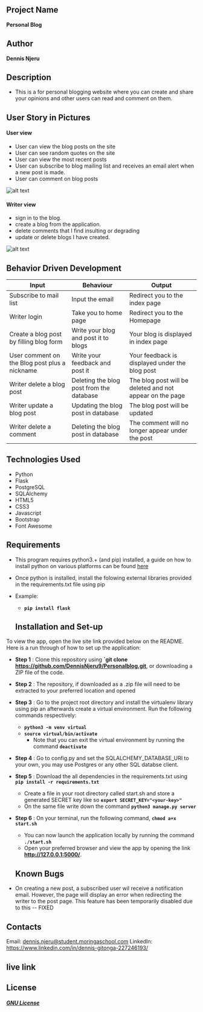 ## Project Name 
**Personal Blog**

## Author 
**Dennis Njeru**

## Description 
- This is a for personal blogging website where you can create and share your opinions and other users can read and comment on them.

## User Story in Pictures
####  User view
* User can view the blog posts on the site
* User can see random quotes on the site
* User can view the most recent posts
* User can subscribe to blog mailing list and receives an email alert when a new post is made.
* User can comment on blog posts



![alt text](er.png)

####  Writer view
* sign in to the blog.
* create a blog from the application.
* delete comments that I find insulting or degrading
* update or delete blogs I have created.

![alt text](del.png)




## Behavior Driven Development

| Input                    | Behaviour                       | Output                                       |
| -------------------------| ------------------------------  | -------------------------------------------- |
| Subscribe to mail list              | Input the email               | Redirect you to the index page               |
| Writer login                    | Take you to home page           | Redirect you to the Homepage                 |
| Create a blog post by filling blog form          | Write your blog and post it to blogs    | Your blog is displayed  in index page                     | 
| User comment on the Blog post plus a nickname | Write your feedback and post it | Your feedback is displayed under the blog post   |
| Writer delete a blog post       | Deleting the blog post from the database    | The blog post will be deleted and not appear on the page                  |
| Writer update a blog post       | Updating the blog post in database    | The blog post will be updated                |
| Writer delete a comment         | Deleting the blog post in database    | The comment will no longer appear under the post   



## Technologies Used
* Python 
* Flask 
* PostgreSQL 
* SQLAlchemy
* HTML5  
* CSS3
* Javascript
* Bootstrap 
* Font Awesome 
 

## Requirements
* This program requires python3.+ (and pip) installed, a guide on how to install python on various platforms can be found [here](https://www.python.org/)
* Once python is installed, install the folowing external libraries provided in the requirements.txt file using pip
* Example: 
    * **`pip install flask`**


    ## Installation and Set-up
To view the app, open the live site link provided below on the README.
Here is a run through of how to set up the application:
* **Step 1** : Clone this repository using **`git clone https://github.com/DennisNjeru9/Personalblog.git**, or downloading a ZIP file of the code.
* **Step 2** : The repository, if downloaded as a .zip file will need to be extracted to your preferred location and opened
* **Step 3** : Go to the project root directory and install the virtualenv library using pip an afterwards create a virtual environment. Run the following commands respectively:
    * **`python3 -m venv virtual`**
    * **`source virtual/bin/activate`**
        * Note that you can exit the virtual environment by running the command **`deactivate`**
* **Step 4** : Go to config.py and set the SQLALCHEMY_DATABASE_URI to your own, you may use Postgres or any other SQL databse client.
* **Step 5** : Download the all dependencies in the requirements.txt using **`pip install -r requirements.txt`**
    * Create a file in your root directory called start.sh and store a generated SECRET key like so **`export SECRET_KEY="<your-key>"`**
    * On the same file write down the command **`python3 manage.py server`** 
* **Step 6** : On your terminal, run the following command, **`chmod a+x start.sh`**
    * You can now launch the application locally by running the command **`./start.sh`** 
    * Open your preferred browser and view the app by opening the link **http://127.0.0.1:5000/**.


    ## Known Bugs
* On creating a new post, a subscribed user wil receive a notification email. However, the page will display an error when redirecting the writer to the post page. This feature has been temporarily disabled due to this -- FIXED



## Contacts 
Email: dennis.njeru@student.moringaschool.com
LinkedIn: https://www.linkedin.com/in/dennis-gitonga-227246193/

## live link 

## License
#### [*GNU License*](LICENSE)